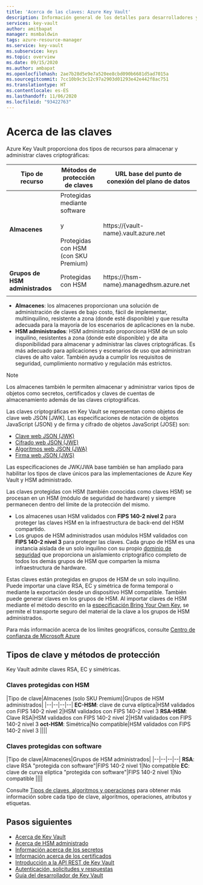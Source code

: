 ```yaml
---
title: 'Acerca de las claves: Azure Key Vault'
description: Información general de los detalles para desarrolladores y la interfaz de REST de Azure Key Vault para claves.
services: key-vault
author: amitbapat
manager: msmbaldwin
tags: azure-resource-manager
ms.service: key-vault
ms.subservice: keys
ms.topic: overview
ms.date: 09/15/2020
ms.author: ambapat
ms.openlocfilehash: 2ae7b28d5e9e7a520ee8cbd090b6681d5ad7015a
ms.sourcegitcommit: 7cc10b9c3c12c97a2903d01293e42e442f8ac751
ms.translationtype: HT
ms.contentlocale: es-ES
ms.lasthandoff: 11/06/2020
ms.locfileid: "93422763"
---
```

# <a name="about-keys"></a>Acerca de las claves

Azure Key Vault proporciona dos tipos de recursos para almacenar y administrar claves criptográficas:

|Tipo de recurso|Métodos de protección de claves|URL base del punto de conexión del plano de datos|
|--|--|--|
| **Almacenes** | Protegidas mediante software<br/><br/>y<br/><br/>Protegidas con HSM (con SKU Premium)</li></ul> | https://{vault-name}.vault.azure.net |
| **Grupos de HSM administrados** | Protegidas con HSM | https://{hsm-name}.managedhsm.azure.net |
||||

- **Almacenes**: los almacenes proporcionan una solución de administración de claves de bajo costo, fácil de implementar, multiinquilino, resistente a zona (donde esté disponible) y que resulta adecuada para la mayoría de los escenarios de aplicaciones en la nube.
- **HSM administrados**: HSM administrado proporciona HSM de un solo inquilino, resistentes a zona (donde esté disponible) y de alta disponibilidad para almacenar y administrar las claves criptográficas. Es más adecuado para aplicaciones y escenarios de uso que administran claves de alto valor. También ayuda a cumplir los requisitos de seguridad, cumplimiento normativo y regulación más estrictos. 

> [!NOTE]
> Los almacenes también le permiten almacenar y administrar varios tipos de objetos como secretos, certificados y claves de cuentas de almacenamiento además de las claves criptográficas.

Las claves criptográficas en Key Vault se representan como objetos de clave web JSON [JWK]. Las especificaciones de notación de objetos JavaScript (JSON) y de firma y cifrado de objetos JavaScript (JOSE) son:

-   [Clave web JSON (JWK)](https://tools.ietf.org/html/draft-ietf-jose-json-web-key)  
-   [Cifrado web JSON (JWE)](http://tools.ietf.org/html/draft-ietf-jose-json-web-encryption)  
-   [Algoritmos web JSON (JWA)](http://tools.ietf.org/html/draft-ietf-jose-json-web-algorithms)  
-   [Firma web JSON (JWS)](https://tools.ietf.org/html/draft-ietf-jose-json-web-signature) 

Las especificaciones de JWK/JWA base también se han ampliado para habilitar los tipos de clave únicos para las implementaciones de Azure Key Vault y HSM administrado. 

Las claves protegidas con HSM (también conocidas como claves HSM) se procesan en un HSM (módulo de seguridad de hardware) y siempre permanecen dentro del límite de la protección del mismo. 

- Los almacenes usan HSM validados con **FIPS 140-2 nivel 2** para proteger las claves HSM en la infraestructura de back-end del HSM compartido. 
- Los grupos de HSM administrados usan módulos HSM validados con **FIPS 140-2 nivel 3** para proteger las claves. Cada grupo de HSM es una instancia aislada de un solo inquilino con su propio [dominio de seguridad](../managed-hsm/security-domain.md) que proporciona un aislamiento criptográfico completo de todos los demás grupos de HSM que comparten la misma infraestructura de hardware.

Estas claves están protegidas en grupos de HSM de un solo inquilino. Puede importar una clave RSA, EC y simétrica de forma temporal o mediante la exportación desde un dispositivo HSM compatible. También puede generar claves en los grupos de HSM. Al importar claves de HSM mediante el método descrito en la [especificación Bring Your Own Key](../keys/byok-specification.md), se permite el transporte seguro del material de la clave a los grupos de HSM administrados. 

Para más información acerca de los límites geográficos, consulte [Centro de confianza de Microsoft Azure](https://azure.microsoft.com/support/trust-center/privacy/)

## <a name="key-types-and-protection-methods"></a>Tipos de clave y métodos de protección

Key Vault admite claves RSA, EC y simétricas. 

### <a name="hsm-protected-keys"></a>Claves protegidas con HSM

|Tipo de clave|Almacenes (solo SKU Premium)|Grupos de HSM administrados|
|--|--|--|--|
**EC-HSM**: clave de curva elíptica|HSM validados con FIPS 140-2 nivel 2|HSM validados con FIPS 140-2 nivel 3
**RSA-HSM**: Clave RSA|HSM validados con FIPS 140-2 nivel 2|HSM validados con FIPS 140-2 nivel 3
**oct-HSM**: Simétrica|No compatible|HSM validados con FIPS 140-2 nivel 3
||||

### <a name="software-protected-keys"></a>Claves protegidas con software

|Tipo de clave|Almacenes|Grupos de HSM administrados|
|--|--|--|--|
**RSA**: clave RSA "protegida con software"|FIPS 140-2 nivel 1|No compatible
**EC**: clave de curva elíptica "protegida con software"|FIPS 140-2 nivel 1|No compatible
||||

Consulte [Tipos de claves, algoritmos y operaciones](about-keys-details.md) para obtener más información sobre cada tipo de clave, algoritmos, operaciones, atributos y etiquetas.

## <a name="next-steps"></a>Pasos siguientes
- [Acerca de Key Vault](../general/overview.md)
- [Acerca de HSM administrado](../managed-hsm/overview.md)
- [Información acerca de los secretos](../secrets/about-secrets.md)
- [Información acerca de los certificados](../certificates/about-certificates.md)
- [Introducción a la API REST de Key Vault](../general/about-keys-secrets-certificates.md)
- [Autenticación, solicitudes y respuestas](../general/authentication-requests-and-responses.md)
- [Guía del desarrollador de Key Vault](../general/developers-guide.md)